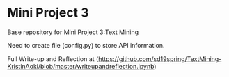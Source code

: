 # Mini Project 3
Base repository for Mini Project 3:Text Mining

Need to create file (config.py) to store API information.

Full Write-up and Reflection at (https://github.com/sd19spring/TextMining-KristinAoki/blob/master/writeupandreflection.ipynb)
